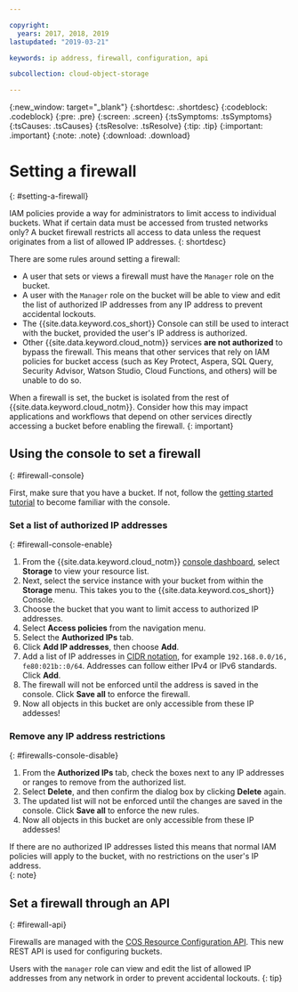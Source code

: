 ```yaml
---

copyright:
  years: 2017, 2018, 2019
lastupdated: "2019-03-21"

keywords: ip address, firewall, configuration, api

subcollection: cloud-object-storage

---
```

{:new_window: target="_blank"}
{:shortdesc: .shortdesc}
{:codeblock: .codeblock}
{:pre: .pre}
{:screen: .screen}
{:tsSymptoms: .tsSymptoms}
{:tsCauses: .tsCauses}
{:tsResolve: .tsResolve}
{:tip: .tip}
{:important: .important}
{:note: .note}
{:download: .download} 

# Setting a firewall
{: #setting-a-firewall}

IAM policies provide a way for administrators to limit access to individual buckets. What if certain data must be accessed from trusted networks only? A bucket firewall restricts all access to data unless the request originates from a list of allowed IP addresses.
{: shortdesc}

There are some rules around setting a firewall:

* A user that sets or views a firewall must have the `Manager` role on the bucket. 
* A user with the `Manager` role on the bucket will be able to view and edit the list of authorized IP addresses from any IP address to prevent accidental lockouts.
* The {{site.data.keyword.cos_short}} Console can still be used to interact with the bucket, provided the user's IP address is authorized.
* Other {{site.data.keyword.cloud_notm}} services **are not authorized** to bypass the firewall.  This means that other services that rely on IAM policies for bucket access (such as Key Protect, Aspera, SQL Query, Security Advisor, Watson Studio, Cloud Functions, and others) will be unable to do so. 

When a firewall is set, the bucket is isolated from the rest of {{site.data.keyword.cloud_notm}}. Consider how this may impact applications and workflows that depend on other services directly accessing a bucket before enabling the firewall.
{: important}

## Using the console to set a firewall
{: #firewall-console}

First, make sure that you have a bucket. If not, follow the [getting started tutorial](/docs/services/cloud-object-storage/getting-started.html) to become familiar with the console.

### Set a list of authorized IP addresses
{: #firewall-console-enable}

1. From the {{site.data.keyword.cloud_notm}} [console dashboard](https://cloud.ibm.com/), select **Storage** to view your resource list.
2. Next, select the service instance with your bucket from within the **Storage** menu. This takes you to the {{site.data.keyword.cos_short}} Console.
3. Choose the bucket that you want to limit access to authorized IP addresses. 
4. Select **Access policies** from the navigation menu.
5. Select the **Authorized IPs** tab.
6. Click **Add IP addresses**, then choose **Add**.
7. Add a list of IP addresses in [CIDR notation](https://en.wikipedia.org/wiki/Classless_Inter-Domain_Routing), for example `192.168.0.0/16, fe80:021b::0/64`. Addresses can follow either IPv4 or IPv6 standards.  Click **Add**.
8. The firewall will not be enforced until the address is saved in the console.  Click **Save all** to enforce the firewall.
9. Now all objects in this bucket are only accessible from these IP addesses!

### Remove any IP address restrictions
{: #firewalls-console-disable}

1. From the **Authorized IPs** tab, check the boxes next to any IP addresses or ranges to remove from the authorized list.
2. Select **Delete**, and then confirm the dialog box by clicking **Delete** again.
3. The updated list will not be enforced until the changes are saved in the console.  Click **Save all** to enforce the new rules.
4. Now all objects in this bucket are only accessible from these IP addesses!

If there are no authorized IP addresses listed this means that normal IAM policies will apply to the bucket, with no restrictions on the user's IP address.  
{: note}


## Set a firewall through an API
{: #firewall-api}

Firewalls are managed with the [COS Resource Configuration API](/apidocs/cos/cos-configuration). This new REST API is used for configuring buckets. 

Users with the `manager` role can view and edit the list of allowed IP addresses from any network in order to prevent accidental lockouts.
{: tip}
